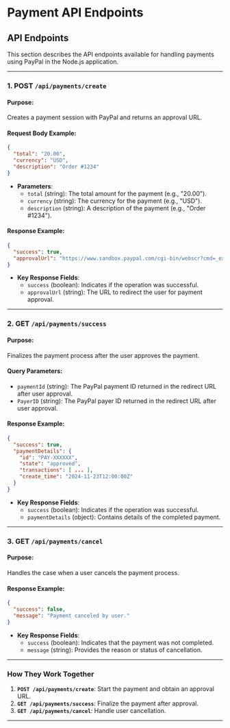 
# Payment API Endpoints

## API Endpoints

This section describes the API endpoints available for handling payments using PayPal in the Node.js application.

---

### 1. POST `/api/payments/create`

#### Purpose:  
Creates a payment session with PayPal and returns an approval URL.

#### Request Body Example:  
```json
{
  "total": "20.00",
  "currency": "USD",
  "description": "Order #1234"
}
```

- **Parameters**:
  - `total` (string): The total amount for the payment (e.g., "20.00").
  - `currency` (string): The currency for the payment (e.g., "USD").
  - `description` (string): A description of the payment (e.g., "Order #1234").

#### Response Example:  
```json
{
  "success": true,
  "approvalUrl": "https://www.sandbox.paypal.com/cgi-bin/webscr?cmd=_express-checkout&token=EC-XXXXXX"
}
```

- **Key Response Fields**:
  - `success` (boolean): Indicates if the operation was successful.
  - `approvalUrl` (string): The URL to redirect the user for payment approval.

---

### 2. GET `/api/payments/success`

#### Purpose:  
Finalizes the payment process after the user approves the payment.

#### Query Parameters:  
- `paymentId` (string): The PayPal payment ID returned in the redirect URL after user approval.  
- `PayerID` (string): The PayPal payer ID returned in the redirect URL after user approval.

#### Response Example:  
```json
{
  "success": true,
  "paymentDetails": {
    "id": "PAY-XXXXXX",
    "state": "approved",
    "transactions": [ ... ],
    "create_time": "2024-11-23T12:00:00Z"
  }
}
```

- **Key Response Fields**:
  - `success` (boolean): Indicates if the operation was successful.
  - `paymentDetails` (object): Contains details of the completed payment.

---

### 3. GET `/api/payments/cancel`

#### Purpose:  
Handles the case when a user cancels the payment process.

#### Response Example:  
```json
{
  "success": false,
  "message": "Payment canceled by user."
}
```

- **Key Response Fields**:
  - `success` (boolean): Indicates that the payment was not completed.
  - `message` (string): Provides the reason or status of cancellation.

---

### How They Work Together
1. **`POST /api/payments/create`**: Start the payment and obtain an approval URL.
2. **`GET /api/payments/success`**: Finalize the payment after approval.
3. **`GET /api/payments/cancel`**: Handle user cancellation.

---
